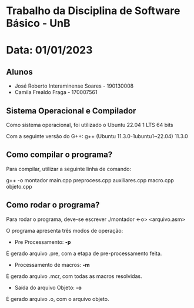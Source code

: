 # Trabalho da Disciplina de Software Básico - UnB 
# Data: 01/01/2023

## Alunos
- José Roberto Interaminense Soares - 190130008
- Camila Frealdo Fraga - 170007561

## Sistema Operacional e Compilador

Como sistema operacional, foi utilizado o Ubuntu 22.04 1 LTS 64 bits

Com a seguinte versão do G++: g++ (Ubuntu 11.3.0-1ubuntu1~22.04) 11.3.0

## Como compilar o programa?

Para compilar, utilizar a seguinte linha de comando: 

g++ -o montador main.cpp preprocess.cpp auxiliares.cpp macro.cpp objeto.cpp

## Como rodar o programa?
Para rodar o programa, deve-se escrever ./montador <-o> <arquivo.asm>

O programa apresenta três modos de operação: 

- Pre Processamento: **-p**

É gerado arquivo .pre, com a etapa de pre-processamento feita.

- Processamento de macros: **-m**

É gerado arquivo .mcr, com todas as macros resolvidas.

- Saída do arquivo Objeto: **-o**

É gerado arquivo .o, com o arquivo objeto.

